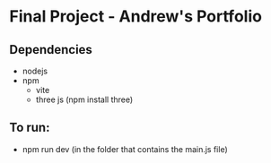 # Final Project - Andrew's Portfolio


## Dependencies
- nodejs
- npm
  - vite 
  - three js (npm install three)

## To run:
- npm run dev (in the folder that contains the main.js file)
